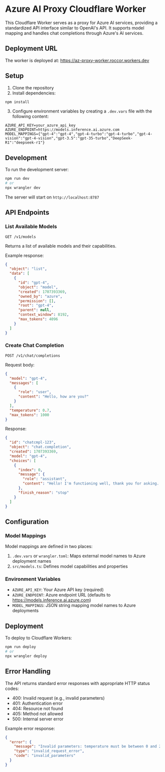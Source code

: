 # Azure AI Proxy Cloudflare Worker

This Cloudflare Worker serves as a proxy for Azure AI services, providing a standardized API interface similar to OpenAI's API. It supports model mapping and handles chat completions through Azure's AI services.

## Deployment URL

The worker is deployed at: https://az-proxy-worker.roccor.workers.dev

## Setup

1. Clone the repository
2. Install dependencies:
```bash
npm install
```

3. Configure environment variables by creating a `.dev.vars` file with the following content:
```env
AZURE_API_KEY=your_azure_api_key
AZURE_ENDPOINT=https://models.inference.ai.azure.com
MODEL_MAPPINGS={"gpt-4":"gpt-4","gpt-4-turbo":"gpt-4-turbo","gpt-4-vision":"gpt-4-vision","gpt-3.5":"gpt-35-turbo","DeepSeek-R1":"deepseek-r1"}
```

## Development

To run the development server:

```bash
npm run dev
# or
npx wrangler dev
```

The server will start on `http://localhost:8787`

## API Endpoints

### List Available Models

```http
GET /v1/models
```

Returns a list of available models and their capabilities.

Example response:
```json
{
  "object": "list",
  "data": [
    {
      "id": "gpt-4",
      "object": "model",
      "created": 1707393369,
      "owned_by": "azure",
      "permission": [],
      "root": "gpt-4",
      "parent": null,
      "context_window": 8192,
      "max_tokens": 4096
    }
  ]
}
```

### Create Chat Completion

```http
POST /v1/chat/completions
```

Request body:
```json
{
  "model": "gpt-4",
  "messages": [
    {
      "role": "user",
      "content": "Hello, how are you?"
    }
  ],
  "temperature": 0.7,
  "max_tokens": 1000
}
```

Response:
```json
{
  "id": "chatcmpl-123",
  "object": "chat.completion",
  "created": 1707393369,
  "model": "gpt-4",
  "choices": [
    {
      "index": 0,
      "message": {
        "role": "assistant",
        "content": "Hello! I'm functioning well, thank you for asking. How can I assist you today?"
      },
      "finish_reason": "stop"
    }
  ]
}
```

## Configuration

### Model Mappings

Model mappings are defined in two places:

1. `.dev.vars` or `wrangler.toml`: Maps external model names to Azure deployment names
2. `src/models.ts`: Defines model capabilities and properties

### Environment Variables

- `AZURE_API_KEY`: Your Azure API key (required)
- `AZURE_ENDPOINT`: Azure endpoint URL (defaults to https://models.inference.ai.azure.com)
- `MODEL_MAPPINGS`: JSON string mapping model names to Azure deployments

## Deployment

To deploy to Cloudflare Workers:

```bash
npm run deploy
# or
npx wrangler deploy
```

## Error Handling

The API returns standard error responses with appropriate HTTP status codes:

- 400: Invalid request (e.g., invalid parameters)
- 401: Authentication error
- 404: Resource not found
- 405: Method not allowed
- 500: Internal server error

Example error response:
```json
{
  "error": {
    "message": "Invalid parameters: temperature must be between 0 and 2",
    "type": "invalid_request_error",
    "code": "invalid_parameters"
  }
}